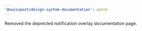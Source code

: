 ```yaml
---
'@swisspost/design-system-documentation': patch
---
```


Removed the deprected notification overlay documentation page.
